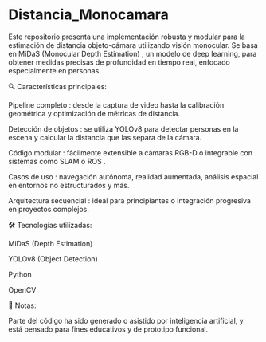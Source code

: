 # Distancia_Monocamara

Este repositorio presenta una implementación robusta y modular para la estimación de distancia objeto-cámara utilizando visión monocular. Se basa en MiDaS (Monocular Depth Estimation) , un modelo de deep learning, para obtener medidas precisas de profundidad en tiempo real, enfocado especialmente en personas.

🔍 Características principales:

Pipeline completo : desde la captura de video hasta la calibración geométrica y optimización de métricas de distancia.

Detección de objetos : se utiliza YOLOv8 para detectar personas en la escena y calcular la distancia que las separa de la cámara.

Código modular : fácilmente extensible a cámaras RGB-D o integrable con sistemas como SLAM o ROS .

Casos de uso : navegación autónoma, realidad aumentada, análisis espacial en entornos no estructurados y más.

Arquitectura secuencial : ideal para principiantes o integración progresiva en proyectos complejos.

🛠️ Tecnologías utilizadas:

MiDaS (Depth Estimation)

YOLOv8 (Object Detection)

Python

OpenCV

📌 Notas:

Parte del código ha sido generado o asistido por inteligencia artificial, y está pensado para fines educativos y de prototipo funcional.
